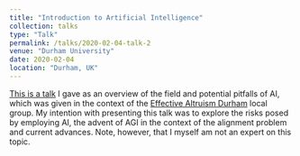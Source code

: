 ```yaml
---
title: "Introduction to Artificial Intelligence"
collection: talks
type: "Talk"
permalink: /talks/2020-02-04-talk-2
venue: "Durham University"
date: 2020-02-04
location: "Durham, UK"
---
```

[This is a talk](http://thpreis.github.io/files/IntroAI.pptx) I gave as an overview of the field and potential pitfalls of AI, which was given in the context of the [Effective Altruism Durham](https://eahub.org/group/effective-altruism-durham/) local group. My intention with presenting this talk was to explore the risks posed by employing AI, the advent of AGI in the context of the alignment problem and current advances. Note, however, that I myself am not an expert on this topic.
